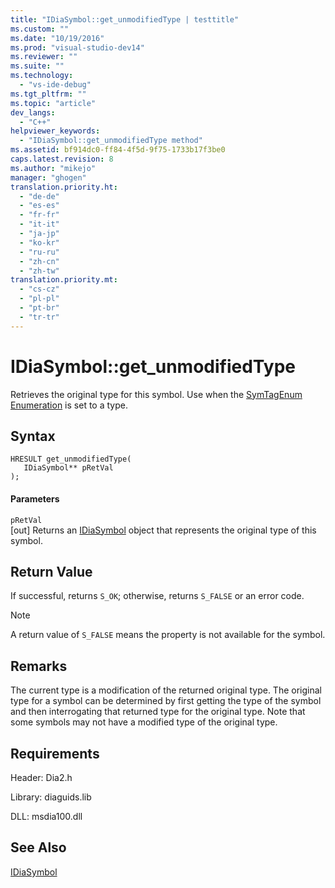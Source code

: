 ```yaml
---
title: "IDiaSymbol::get_unmodifiedType | testtitle"
ms.custom: ""
ms.date: "10/19/2016"
ms.prod: "visual-studio-dev14"
ms.reviewer: ""
ms.suite: ""
ms.technology: 
  - "vs-ide-debug"
ms.tgt_pltfrm: ""
ms.topic: "article"
dev_langs: 
  - "C++"
helpviewer_keywords: 
  - "IDiaSymbol::get_unmodifiedType method"
ms.assetid: bf914dc0-ff84-4f5d-9f75-1733b17f3be0
caps.latest.revision: 8
ms.author: "mikejo"
manager: "ghogen"
translation.priority.ht: 
  - "de-de"
  - "es-es"
  - "fr-fr"
  - "it-it"
  - "ja-jp"
  - "ko-kr"
  - "ru-ru"
  - "zh-cn"
  - "zh-tw"
translation.priority.mt: 
  - "cs-cz"
  - "pl-pl"
  - "pt-br"
  - "tr-tr"
---
```

# IDiaSymbol::get_unmodifiedType
Retrieves the original type for this symbol. Use when the [SymTagEnum Enumeration](../debug-interface-access/symtagenum.md) is set to a type.  
  
## Syntax  
  
```cpp#  
HRESULT get_unmodifiedType(   
   IDiaSymbol** pRetVal  
);  
```  
  
#### Parameters  
 `pRetVal`  
 [out] Returns an [IDiaSymbol](../debug-interface-access/idiasymbol.md) object that represents the original type of this symbol.  
  
## Return Value  
 If successful, returns `S_OK`; otherwise, returns `S_FALSE` or an error code.  
  
> [!NOTE]
>  A return value of `S_FALSE` means the property is not available for the symbol.  
  
## Remarks  
 The current type is a modification of the returned original type. The original type for a symbol can be determined by first getting the type of the symbol and then interrogating that returned type for the original type. Note that some symbols may not have a modified type of the original type.  
  
## Requirements  
 Header: Dia2.h  
  
 Library: diaguids.lib  
  
 DLL: msdia100.dll  
  
## See Also  
 [IDiaSymbol](../debug-interface-access/idiasymbol.md)